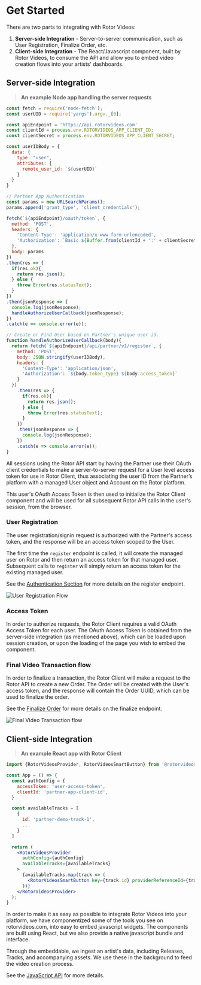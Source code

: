 # Get Started

There are two parts to integrating with Rotor Videos:

1. **Server-side Integration** - Server-to-server communication, such as User Registration, Finalize Order, etc.
2. **Client-side Integration** - The React/Javascript component, built by Rotor Videos, to consume the API and allow you
   to embed video creation flows into your artists' dashboards.

## Server-side Integration

> **An example Node app handling the server requests**

```javascript
const fetch = require('node-fetch');
const userUID = require('yargs').argv._[0];

const apiEndpoint = 'https://api.rotorvideos.com'
const clientId = process.env.ROTORVIDEOS_APP_CLIENT_ID;
const clientSecret = process.env.ROTORVIDEOS_APP_CLIENT_SECRET;

const userIDBody = {
  data: {
    type: "user",
    attributes: {
      remote_user_id: `${userUID}`
    }
  }
}

// Partner App Authentication
const params = new URLSearchParams();
params.append('grant_type', 'client_credentials');

fetch(`${apiEndpoint}/oauth/token`, {
  method: 'POST',
  headers: {
    'Content-Type': 'application/x-www-form-urlencoded',
    'Authorization': `Basic ${Buffer.from(clientId + ':' + clientSecret).toString('base64')}`
  },
  body: params
})
.then(res => {
  if(res.ok){
    return res.json();
  } else {
    throw Error(res.statusText);
  }
})
.then(jsonResponse => {
  console.log(jsonResponse);
  handleAuthorizeUserCallback(jsonResponse);
})
.catch(e => console.error(e));

// Create or Find User based on Partner's unique user id.
function handleAuthorizeUserCallback(body){
  return fetch(`${apiEndpoint}/api/partner/v1/register`, {
    method: 'POST',
    body: JSON.stringify(userIDBody),
    headers: {
      'Content-Type': 'application/json',
      'Authorization': `${body.token_type} ${body.access_token}`
    }
  })
    .then(res => {
      if(res.ok){
        return res.json();
      } else {
        throw Error(res.statusText);
      }
    })
    .then(jsonResponse => {
      console.log(jsonResponse);
    })
    .catch(e => console.error(e));
}

```

All sessions using the Rotor API start by having the Partner use their OAuth client credentials to make a
server-to-server request for a User level access token for use in Rotor Client, thus associating the user ID from the
Partner’s platform with a managed User object and Account on the Rotor platform.

This user's OAuth Access Token is then used to initialize the Rotor Client component and will be used for all subsequent
Rotor API calls in the user's session, from the browser.

### User Registration

The user registration/signin request is authorized with the Partner's access token, and the response will be an access
token scoped to the User.

The first time the `register` endpoint is called, it will create the managed user on Rotor and then return an access
token for that managed user. Subsequent calls to `register` will simply return an access token for the existing managed
user.

See the <a href='#authentication'>Authentication Section</a> for more details on the register endpoint.

![User Registration Flow](embeddable-user-registration.png "User Registration Flow")

### Access Token

In order to authorize requests, the Rotor Client requires a valid OAuth Access Token for each user. The OAuth Access
Token is obtained from the server-side integration (as mentioned above), which can be loaded upon session creation, or
upon the loading of the page you wish to embed the component.

### Final Video Transaction flow

In order to finalize a transaction, the Rotor Client will make a request to the Rotor API to create a new Order. The
Order will be created with the User's access token, and the response will contain the Order UUID, which can be used to
finalize the order.

See the <a href='#orders-finalize-single-order'>Finalize Order</a> for more details on the finalize endpoint.

![Final Video Transaction flow](embeddable-integration-checkout.png "Final Video Transaction flow")

## Client-side Integration

> **An example React app with Rotor Client**

```jsx
import {RotorVideosProvider, RotorVideosSmartButton} from '@rotorvideos/react';

const App = () => {
  const authConfig = {
    accessToken: 'user-access-token',
    clientId: 'partner-app-client-id',
  }

  const availableTracks = [
    {
      id: 'partner-demo-track-1',
      ...
    }
  ]

  return (
    <RotorVideosProvider
      authConfig={authConfig}
      availableTracks={availableTracks}
    >
      {availableTracks.map(track => (
        <RotorVideosSmartButton key={track.id} providerReferenceId={track.id}/>
      ))}
    </RotorVideosProvider>
  );
}

```

In order to make it as easy as possible to integrate Rotor Videos into your platform, we have componentized some of the
tools you see on rotorvideos.com, into easy to embed javascript widgets. The components are built using React, but we
also provide a native javascript bundle and interface.

Through the embeddable, we ingest an artist's data, including Releases, Tracks, and accompanying assets. We use these in
the background to feed the video creation process.

See the <a href='#javascript-api'>JavaScript API</a> for more details.

